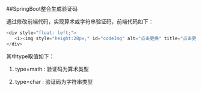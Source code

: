 ##SpringBoot整合生成验证码

通过修改前端代码，实现算术或字符串验证码，前端代码如下：
```java
<div style="float: left;">
   <i><img style="height:28px;" id="codeImg" alt="点击更换" title="点击更换" src="captcha/captchaImage?type=char" /></i>
</div>
```

其中type取值如下：
1. type=math : 验证码为算术类型

2. type=char  : 验证码为字符串类型
